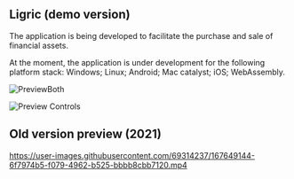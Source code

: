 ## Ligric (demo version)

The application is being developed to facilitate the purchase and sale of financial assets.

At the moment, the application is under development for the following platform stack: Windows; Linux; Android; Mac catalyst; iOS; WebAssembly.

![PreviewBoth](https://user-images.githubusercontent.com/69314237/217810252-e8921298-8142-4c12-a87a-418b32cb3ec9.png)

![Preview Controls](https://user-images.githubusercontent.com/69314237/217811195-433d6371-4386-4f41-bc2e-ac7cfb8b4efa.png)

## Old version preview (2021)
https://user-images.githubusercontent.com/69314237/167649144-6f7974b5-f079-4962-b525-bbbb8cbb7120.mp4
